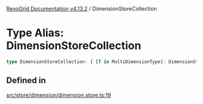 [RevoGrid Documentation v4.13.2](README.md) / DimensionStoreCollection

# Type Alias: DimensionStoreCollection

```ts
type DimensionStoreCollection: { [T in MultiDimensionType]: DimensionStore };
```

## Defined in

[src/store/dimension/dimension.store.ts:19](https://github.com/revolist/revogrid/blob/4615a8613a8ac5464daeb17d7062361e3e3aa5d1/src/store/dimension/dimension.store.ts#L19)
